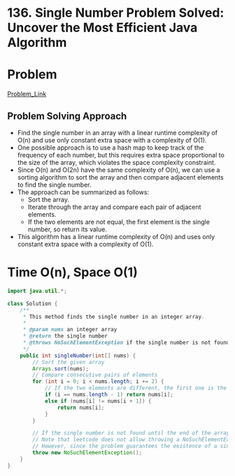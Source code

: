 # 136. Single Number Problem Solved: Uncover the Most Efficient Java Algorithm



# Problem

[Problem_Link](https://leetcode.com/problems/single-number/)

## **Problem Solving Approach**

- Find the single number in an array with a linear runtime complexity of O(n) and use only constant extra space with a complexity of O(1).
- One possible approach is to use a hash map to keep track of the frequency of each number, but this requires extra space proportional to the size of the array, which violates the space complexity constraint.
- Since O(n) and O(2n) have the same complexity of O(n), we can use a sorting algorithm to sort the array and then compare adjacent elements to find the single number.
- The approach can be summarized as follows:
    - Sort the array.
    - Iterate through the array and compare each pair of adjacent elements.
    - If the two elements are not equal, the first element is the single number, so return its value.
- This algorithm has a linear runtime complexity of O(n) and uses only constant extra space with a complexity of O(1).

# Time O(n), Space O(1)

```java
import java.util.*;

class Solution {
    /**
     * This method finds the single number in an integer array.
     *
     * @param nums an integer array
     * @return the single number
     * @throws NoSuchElementException if the single number is not found
     */
    public int singleNumber(int[] nums) {
        // Sort the given array
        Arrays.sort(nums);
        // Compare consecutive pairs of elements
        for (int i = 0; i < nums.length; i += 2) {
            // If the two elements are different, the first one is the single number, so return its value.
            if (i == nums.length - 1) return nums[i];
            else if (nums[i] != nums[i + 1]) {
                return nums[i];
            }
        }

        // If the single number is not found until the end of the array, throw a NoSuchElementException.
        // Note that leetcode does not allow throwing a NoSuchElementException.
        // However, since the problem guarantees the existence of a single number, you can replace this line with 'return 0;'.
        throw new NoSuchElementException();
    }
}
```
